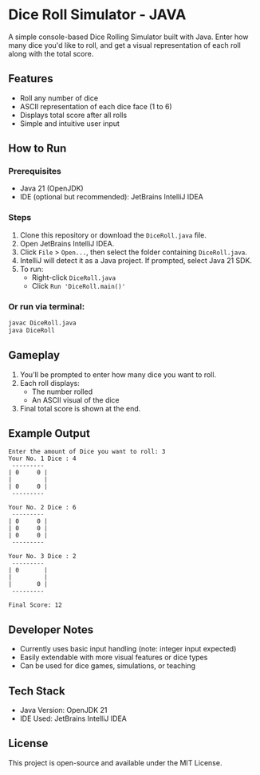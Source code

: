 # Dice Roll Simulator - JAVA

A simple console-based Dice Rolling Simulator built with Java. Enter how many dice you'd like to roll, and get a visual representation of each roll along with the total score.

## Features

- Roll any number of dice
- ASCII representation of each dice face (1 to 6)
- Displays total score after all rolls
- Simple and intuitive user input

## How to Run

### Prerequisites

- Java 21 (OpenJDK)
- IDE (optional but recommended): JetBrains IntelliJ IDEA

### Steps

1. Clone this repository or download the `DiceRoll.java` file.
2. Open JetBrains IntelliJ IDEA.
3. Click `File` > `Open...`, then select the folder containing `DiceRoll.java`.
4. IntelliJ will detect it as a Java project. If prompted, select Java 21 SDK.
5. To run:
   - Right-click `DiceRoll.java`
   - Click `Run 'DiceRoll.main()'`

### Or run via terminal:

```bash
javac DiceRoll.java
java DiceRoll
```

## Gameplay

1. You'll be prompted to enter how many dice you want to roll.
2. Each roll displays:
   - The number rolled
   - An ASCII visual of the dice
3. Final total score is shown at the end.

## Example Output

```
Enter the amount of Dice you want to roll: 3
Your No. 1 Dice : 4
 ---------
| 0     0 |
|         |
| 0     0 |
 ---------

Your No. 2 Dice : 6
 ---------
| 0     0 |
| 0     0 |
| 0     0 |
 ---------

Your No. 3 Dice : 2
 ---------
| 0       |
|         |
|       0 |
 ---------

Final Score: 12
```

## Developer Notes

- Currently uses basic input handling (note: integer input expected)
- Easily extendable with more visual features or dice types
- Can be used for dice games, simulations, or teaching

## Tech Stack

- Java Version: OpenJDK 21
- IDE Used: JetBrains IntelliJ IDEA

## License

This project is open-source and available under the MIT License.
